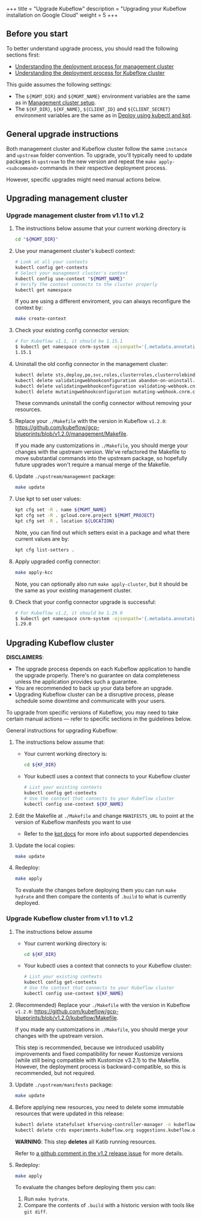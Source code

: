 +++
title = "Upgrade Kubeflow"
description = "Upgrading your Kubeflow installation on Google Cloud"
weight = 5
+++

## Before you start

To better understand upgrade process, you should read the following sections first:

* [Understanding the deployment process for management cluster](../management-setup#understanding-the-deployment-process)
* [Understanding the deployment process for Kubeflow cluster](../deploy-cli#understanding-the-deployment-process)

This guide assumes the following settings:

* The `${MGMT_DIR}` and `${MGMT_NAME}` environment variables
  are the same as in [Management cluster setup](../management-setup#environment-variables).
* The `${KF_DIR}`, `${KF_NAME}`, `${CLIENT_ID}` and `${CLIENT_SECRET}` environment variables
  are the same as in [Deploy using kubectl and kpt](../deploy-cli#environment-variables).

## General upgrade instructions

Both management cluster and Kubeflow cluster follow the same `instance` and `upstream` folder convention. To upgrade, you'll typically need to update packages in `upstream` to the new version and repeat the `make apply-<subcommand>` commands in their respective deployment process.

However, specific upgrades might need manual actions below.

## Upgrading management cluster

### Upgrade management cluster from v1.1 to v1.2

1. The instructions below assume that your current working directory is

   ```bash
   cd "${MGMT_DIR}"
   ```

1. Use your management cluster's kubectl context:

   ```bash
   # Look at all your contexts
   kubectl config get-contexts
   # Select your management cluster's context
   kubectl config use-context "${MGMT_NAME}"
   # Verify the context connects to the cluster properly
   kubectl get namespace
   ```

   If you are using a different enviroment, you can always
   reconfigure the context by:

   ```bash
   make create-context
   ```

1. Check your existing config connector version:

   ```bash
   # For Kubeflow v1.1, it should be 1.15.1
   $ kubectl get namespace cnrm-system -ojsonpath='{.metadata.annotations.cnrm\.cloud\.google\.com\/version}'
   1.15.1
   ```

1. Uninstall the old config connector in the management cluster:

   ```bash
   kubectl delete sts,deploy,po,svc,roles,clusterroles,clusterrolebindings --all-namespaces -l cnrm.cloud.google.com/system=true --wait=true
   kubectl delete validatingwebhookconfiguration abandon-on-uninstall.cnrm.cloud.google.com --ignore-not-found --wait=true
   kubectl delete validatingwebhookconfiguration validating-webhook.cnrm.cloud.google.com --ignore-not-found --wait=true
   kubectl delete mutatingwebhookconfiguration mutating-webhook.cnrm.cloud.google.com --ignore-not-found --wait=true
   ```

   These commands uninstall the config connector without removing your resources.

1. Replace your `./Makefile` with the version in Kubeflow `v1.2.0`: <https://github.com/kubeflow/gcp-blueprints/blob/v1.2.0/management/Makefile>.

   If you made any customizations in `./Makefile`, you should merge your changes with the upstream version. We've refactored the Makefile to move substantial commands into the upstream package, so hopefully future upgrades won't require a manual merge of the Makefile.

1. Update `./upstream/management` package:

   ```bash
   make update
   ```

1. Use kpt to set user values:

   ```bash
   kpt cfg set -R . name ${MGMT_NAME}
   kpt cfg set -R . gcloud.core.project ${MGMT_PROJECT}
   kpt cfg set -R . location ${LOCATION}
   ```

   Note, you can find out which setters exist in a package and what there current values are by:

   ```bash
   kpt cfg list-setters .
   ```

1. Apply upgraded config connector:

   ```bash
   make apply-kcc
   ```

   Note, you can optionally also run `make apply-cluster`, but it should be the same as your existing management cluster.

1. Check that your config connector upgrade is successful:

   ```bash
   # For Kubeflow v1.2, it should be 1.29.0
   $ kubectl get namespace cnrm-system -ojsonpath='{.metadata.annotations.cnrm\.cloud\.google\.com\/version}'
   1.29.0
   ```

## Upgrading Kubeflow cluster

**DISCLAIMERS**:

* The upgrade process depends on each Kubeflow application to handle the upgrade properly. There's no guarantee on data completeness unless the application provides such a guarantee.
* You are recommended to back up your data before an upgrade.
* Upgrading Kubeflow cluster can be a disruptive process, please schedule some downtime and communicate with your users.

To upgrade from specific versions of Kubeflow, you may need to take certain manual actions — refer to specific sections in the guidelines below.

General instructions for upgrading Kubeflow:

1. The instructions below assume that:

    * Your current working directory is:

      ```bash
      cd ${KF_DIR}
      ```

    * Your kubectl uses a context that connects to your Kubeflow cluster

      ```bash
      # List your existing contexts
      kubectl config get-contexts
      # Use the context that connects to your Kubeflow cluster
      kubectl config use-context ${KF_NAME}
      ```

1. Edit the Makefile at `./Makefile` and change `MANIFESTS_URL` to point at the version of Kubeflow manifests you want to use

    * Refer to the [kpt docs](https://googlecontainertools.github.io/kpt/reference/pkg/) for more info about supported dependencies

1. Update the local copies:

    ```bash
    make update
    ```

1. Redeploy:

    ```bash
    make apply
    ```

    To evaluate the changes before deploying them you can run `make hydrate` and then compare the contents
    of `.build` to what is currently deployed.

### Upgrade Kubeflow cluster from v1.1 to v1.2

1. The instructions below assume

    * Your current working directory is:

      ```bash
      cd ${KF_DIR}
      ```

    * Your kubectl uses a context that connects to your Kubeflow cluster:

      ```bash
      # List your existing contexts
      kubectl config get-contexts
      # Use the context that connects to your Kubeflow cluster
      kubectl config use-context ${KF_NAME}
      ```

1. (Recommended) Replace your `./Makefile` with the version in Kubeflow `v1.2.0`: <https://github.com/kubeflow/gcp-blueprints/blob/v1.2.0/kubeflow/Makefile>.

    If you made any customizations in `./Makefile`, you should merge your changes with the upstream version.

    This step is recommended, because we introduced usability improvements and fixed compatibility for newer Kustomize versions (while still being compatible with Kustomize v3.2.1) to the Makefile. However, the deployment process is backward-compatible, so this is recommended, but not required.

1. Update `./upstream/manifests` package:

    ```bash
    make update
    ```

1. Before applying new resources, you need to delete some immutable resources that were updated in this release:

    ```bash
    kubectl delete statefulset kfserving-controller-manager -n kubeflow --wait
    kubectl delete crds experiments.kubeflow.org suggestions.kubeflow.org trials.kubeflow.org
    ```

    **WARNING**: This step **deletes** all Katib running resources.

    Refer to [a github comment in the v1.2 release issue](https://github.com/kubeflow/kubeflow/issues/5371#issuecomment-731359384) for more details.

1. Redeploy:

    ```bash
    make apply
    ```

    To evaluate the changes before deploying them you can:

    1. Run `make hydrate`.
    1. Compare the contents
    of `.build` with a historic version with tools like `git diff`.

